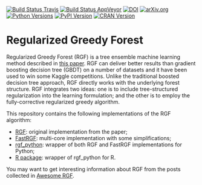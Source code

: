 [![Build Status Travis](https://travis-ci.org/RGF-team/rgf.svg?branch=master)](https://travis-ci.org/RGF-team/rgf)
[![Build Status AppVeyor](https://ci.appveyor.com/api/projects/status/u3612bfh9pmela42/branch/master?svg=true)](https://ci.appveyor.com/project/RGF-team/rgf)
[![DOI](https://zenodo.org/badge/DOI/10.1109/TPAMI.2013.159.svg)](https://doi.org/10.1109/TPAMI.2013.159)
[![arXiv.org](https://img.shields.io/badge/arXiv-1109.0887-b31b1b.svg)](https://arxiv.org/abs/1109.0887)
[![Python Versions](https://img.shields.io/pypi/pyversions/rgf_python.svg)](https://pypi.org/project/rgf_python)
[![PyPI Version](https://badge.fury.io/py/rgf_python.svg)](https://badge.fury.io/py/rgf_python)
[![CRAN Version](https://r-pkg.org/badges/version/RGF)](https://cran.r-project.org/package=RGF)

# Regularized Greedy Forest

Regularized Greedy Forest (RGF) is a tree ensemble machine learning method described in [this paper](https://arxiv.org/abs/1109.0887).
RGF can deliver better results than gradient boosting decision tree (GBDT) on a number of datasets and it have been used to win some Kaggle competitions.
Unlike the traditional boosted decision tree approach, RGF directly works with the underlying forest structure.
RGF integrates two ideas: one is to include tree-structured regularization into the learning formulation; and the other is to employ the fully-corrective regularized greedy algorithm.

This repository contains the following implementations of the RGF algorithm:

- [RGF](https://github.com/RGF-team/rgf/tree/master/RGF): original implementation from the paper;
- [FastRGF](https://github.com/RGF-team/rgf/tree/master/FastRGF): multi-core implementation with some simplifications;
- [rgf_python](https://github.com/RGF-team/rgf/tree/master/python-package): wrapper of both RGF and FastRGF implementations for Python;
- [R package](https://github.com/RGF-team/rgf/tree/master/R-package): wrapper of rgf_python for R.

You may want to get interesting information about RGF from the posts collected in [Awesome RGF](https://github.com/RGF-team/rgf/blob/master/AWESOME_RGF.md ).
